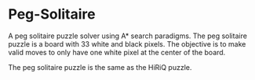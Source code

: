 # Peg-Solitaire
A peg solitaire puzzle solver using A* search paradigms.
The peg solitaire puzzle is a board with 33 white and black pixels. The objective is to make valid moves to only have one white pixel at the center of the board.

The peg solitaire puzzle is the same as the HiRiQ puzzle.
